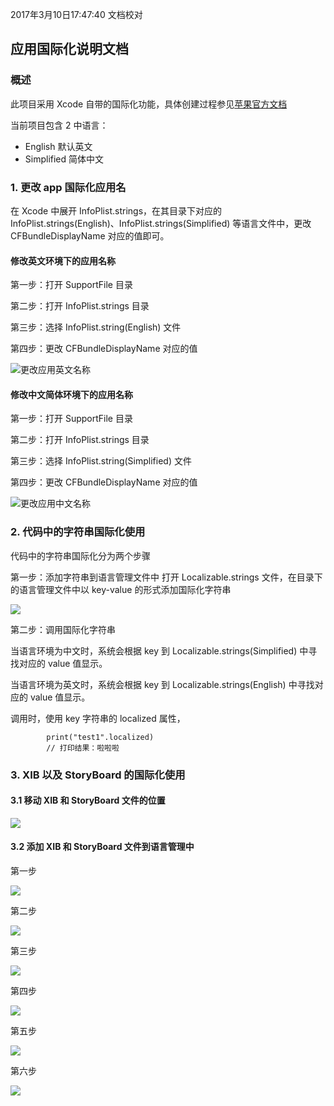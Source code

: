 2017年3月10日17:47:40 文档校对
## 应用国际化说明文档

### 概述

此项目采用 Xcode 自带的国际化功能，具体创建过程参见[苹果官方文档](https://developer.apple.com/library/content/documentation/MacOSX/Conceptual/BPInternational/Introduction/Introduction.html#//apple_ref/doc/uid/10000171i-CH1-SW1)

当前项目包含 2 中语言：

* English 默认英文
* Simplified 简体中文

### 1. 更改 app 国际化应用名

在 Xcode 中展开 InfoPlist.strings，在其目录下对应的 InfoPlist.strings(English)、InfoPlist.strings(Simplified) 等语言文件中，更改 CFBundleDisplayName 对应的值即可。

#### 修改英文环境下的应用名称

第一步：打开 SupportFile 目录

第二步：打开 InfoPlist.strings 目录

第三步：选择 InfoPlist.string(English) 文件

第四步：更改 CFBundleDisplayName 对应的值

![更改应用英文名称](./image/localization_changeAppEngelishName.png)



#### 修改中文简体环境下的应用名称

第一步：打开 SupportFile 目录

第二步：打开 InfoPlist.strings 目录

第三步：选择 InfoPlist.string(Simplified) 文件

第四步：更改 CFBundleDisplayName 对应的值

![更改应用中文名称](./image/localization_changeAppChineseName.png)

### 2. 代码中的字符串国际化使用

代码中的字符串国际化分为两个步骤

第一步：添加字符串到语言管理文件中
打开 Localizable.strings 文件，在目录下的语言管理文件中以 key-value 的形式添加国际化字符串

![](./image/localization_setString.png)

第二步：调用国际化字符串

当语言环境为中文时，系统会根据 key 到 Localizable.strings(Simplified) 中寻找对应的 value 值显示。

当语言环境为英文时，系统会根据 key 到 Localizable.strings(English) 中寻找对应的 value 值显示。

调用时，使用 key 字符串的 localized 属性，

``` 
        print("test1".localized)
        // 打印结果：啦啦啦

``` 

### 3. XIB 以及 StoryBoard 的国际化使用

#### 3.1 移动 XIB 和 StoryBoard 文件的位置
![](./image/locaization_setXIB.png) 

#### 3.2 添加 XIB 和 StoryBoard 文件到语言管理中

第一步

![](./image/locaization_setXIB1.png) 

第二步

![](./image/locaization_setXIB2.png) 

第三步

![](./image/locaization_setXIB3.png) 

第四步

![](./image/locaization_setXIB4.png) 

第五步

![](./image/locaization_setXIB5.png) 

第六步

![](./image/locaization_setXIB6.png) 

